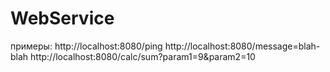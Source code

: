 # WebService

примеры:
http://localhost:8080/ping
http://localhost:8080/message=blah-blah
http://localhost:8080/calc/sum?param1=9&param2=10
